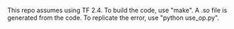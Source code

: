 This repo assumes using TF 2.4. To build the code, use "make". A .so file is generated from the code. To replicate the error, use "python use_op.py".
